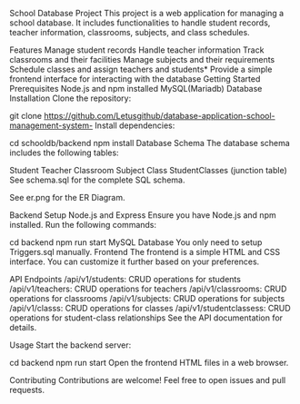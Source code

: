 School Database Project
This project is a web application for managing a school database. It includes functionalities to handle student records, teacher information, classrooms, subjects, and class schedules.

Features
Manage student records
Handle teacher information
Track classrooms and their facilities
Manage subjects and their requirements
Schedule classes and assign teachers and students*
Provide a simple frontend interface for interacting with the database
Getting Started
Prerequisites
Node.js and npm installed
MySQL(Mariadb) Database
Installation
Clone the repository:

git clone https://github.com/Letusgithub/database-application-school-management-system-
Install dependencies:

cd schooldb/backend
npm install
Database Schema
The database schema includes the following tables:

Student
Teacher
Classroom
Subject
Class
StudentClasses (junction table)
See schema.sql for the complete SQL schema.

See er.png for the ER Diagram.

Backend Setup
Node.js and Express
Ensure you have Node.js and npm installed. Run the following commands:

cd backend
npm run start
MySQL Database
You only need to setup Triggers.sql manually.
Frontend
The frontend is a simple HTML and CSS interface. You can customize it further based on your preferences.

API Endpoints
/api/v1/students: CRUD operations for students
/api/v1/teachers: CRUD operations for teachers
/api/v1/classrooms: CRUD operations for classrooms
/api/v1/subjects: CRUD operations for subjects
/api/v1/classs: CRUD operations for classes
/api/v1/studentclassess: CRUD operations for student-class relationships
See the API documentation for details.

Usage
Start the backend server:

cd backend
npm run start
Open the frontend HTML files in a web browser.

Contributing
Contributions are welcome! Feel free to open issues and pull requests.
